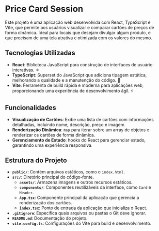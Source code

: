 # Price Card Session

Este projeto é uma aplicação web desenvolvida com React, TypeScript e Vite, que permite aos usuários visualizar e comparar cartões de preços de forma dinâmica. Ideal para locais que desejam divulgar algum produto, e que precisam de uma tela atrativa e otimizada com os valores do mesmo.

## Tecnologias Utilizadas

- **React**: Biblioteca JavaScript para construção de interfaces de usuário interativas. ⚛️
- **TypeScript**: Superset do JavaScript que adiciona tipagem estática, melhorando a qualidade e a manutenção do código. 📝
- **Vite**: Ferramenta de build rápida e moderna para aplicações web, proporcionando uma experiência de desenvolvimento ágil. ⚡

## Funcionalidades

- **Visualização de Cartões**: Exibe uma lista de cartões com informações detalhadas, incluindo nome, descrição, preço e imagem.
- **Renderização Dinâmica**: `map` para iterar sobre um array de objetos e renderizar os cartões de forma dinâmica.
- **Gerenciamento de Estado**: hooks do React para gerenciar estado, garantindo uma experiência responsiva.

## Estrutura do Projeto

- **`public/`**: Contém arquivos estáticos, como o `index.html`.
- **`src/`**: Diretório principal do código-fonte.
  - **`assets/`**: Armazena imagens e outros recursos estáticos.
  - **`components/`**: Componentes reutilizáveis da interface, como `Card` e `Header`.
  - **`App.tsx`**: Componente principal da aplicação que gerencia a renderização dos cartões.
  - **`index.tsx`**: Ponto de entrada da aplicação que inicializa o React.
- **`.gitignore`**: Especifica quais arquivos ou pastas o Git deve ignorar.
- **`README.md`**: Documentação do projeto.
- **`vite.config.ts`**: Configurações do Vite para build e desenvolvimento.
